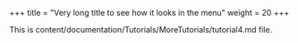 +++
title = "Very long title to see how it looks in the menu"
weight = 20
+++

This is content/documentation/Tutorials/MoreTutorials/tutorial4.md file.
